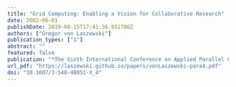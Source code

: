 ```yaml
---
title: "Grid Computing: Enabling a Vision for Collaborative Research"
date: 2002-06-01
publishDate: 2019-08-15T17:41:36.951780Z
authors: ["Gregor von Laszewski"]
publication_types: ["1"]
abstract: ""
featured: false
publication: "*The Sixth International Conference on Applied Parallel Computing*"
url_pdf: "https://laszewski.github.io/papers/vonLaszewski-para4.pdf"
doi: "10.1007/3-540-48051-X_4"
---
```


